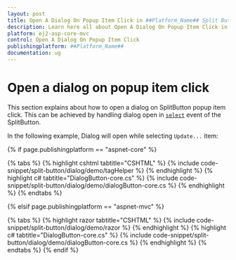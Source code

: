 ```yaml
---
layout: post
title: Open A Dialog On Popup Item Click in ##Platform_Name## Split Button Component
description: Learn here all about Open A Dialog On Popup Item Click in Syncfusion ##Platform_Name## Split Button component of Syncfusion Essential JS 2 and more.
platform: ej2-asp-core-mvc
control: Open A Dialog On Popup Item Click
publishingplatform: ##Platform_Name##
documentation: ug
---
```



# Open a dialog on popup item click

This section explains about how to open a dialog on SplitButton popup item click. This can be achieved by handling dialog open in [`select`](https://help.syncfusion.com/cr/aspnetcore-js2/Syncfusion.EJ2.SplitButtons.SplitButton.html#Syncfusion_EJ2_SplitButtons_SplitButton_Select) event of the SplitButton.

In the following example, Dialog will open while selecting `Update...` item:

{% if page.publishingplatform == "aspnet-core" %}

{% tabs %}
{% highlight cshtml tabtitle="CSHTML" %}
{% include code-snippet/split-button/dialog/demo/tagHelper %}
{% endhighlight %}
{% highlight c# tabtitle="DialogButton-core.cs" %}
{% include code-snippet/split-button/dialog/demo/dialogButton-core.cs %}
{% endhighlight %}
{% endtabs %}

{% elsif page.publishingplatform == "aspnet-mvc" %}

{% tabs %}
{% highlight razor tabtitle="CSHTML" %}
{% include code-snippet/split-button/dialog/demo/razor %}
{% endhighlight %}
{% highlight c# tabtitle="DialogButton-core.cs" %}
{% include code-snippet/split-button/dialog/demo/dialogButton-core.cs %}
{% endhighlight %}
{% endtabs %}
{% endif %}


